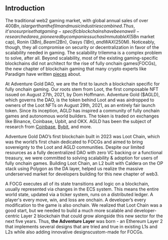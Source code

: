 ## Introduction

The traditional web2 gaming market, with global annual sales of over $400Bn, is larger than the film and music industries combined. Thus, it’s no surprise that gaming-specific blockchains have been a well-researched area, pioneered by companies such as ImmutableX ($5Bn market cap), Ronin ($3Bn), Beam ($2Bn), Oasys ($1Bn), and WAX ($250M). Noticeably, though, they all compromise on security or decentralization in favor of the scalability needed in gaming. The scalability trilemma is a complex problem to solve, after all. Beyond scalability, most of the existing gaming-specific blockchains did not architect for the rise of fully onchain games(FOCGs), the new chapter of blockchain gaming that many crypto experts like Paradigm have written [pieces](https://www.paradigm.xyz/2023/08/onchain-games) about.

At Adventure Gold DAO, we are the first to launch a blockchain specific for fully onchain gaming. Our roots stem from Loot, the first composable NFT issued on August 27th, 2021, by Dom Hoffmann. Adventure Gold ($AGLD), which governs the DAO, is the token behind Loot and was airdropped to owners of the Loot NFTs on August 29th, 2021, as an entirely fair launch token. Since its inception, AGLD has inspired a community of fully onchain games and autonomous world builders. The token is traded on exchanges like Binance, Coinbase, Upbit, and OKX. AGLD has been the subject of research from [Coinbase](https://www.coinbase.com/en-sg/learn/market-updates/around-the-block-issue-17), [Bybit](https://learn.bybit.com/altcoins/what-is-adventure-gold-agld-loot-nft-project/), and more.

Adventure Gold DAO’s first blockchain built in 2023 was Loot Chain, which was the world’s first chain dedicated to FOCGs and aimed to bring sovereignty to the Loot and AGLD communities. Despite our limited resources as a fully decentralized DAO with zero VC backing or a functional treasury, we were committed to solving scalability & adoption for users of fully onchain games. Building Loot Chain, an L2 built with Caldera on the OP stack using Polygon as the DA layer, helped us realize the massive underserved market for developers building for this new chapter of web3. 

A FOCG executes all of its state transitions and logic on a blockchain, usually represented via changes in the ECS system. This means the entire world state, updated via a ticker system, runs on a distributed ledger. A player's every move, win, and loss are onchain. A developer’s every modification to the game is also onchain. We realized that Loot Chain was a good start, but we needed to build a much more scalable and developer-centric Layer 2 blockchain that could grow alongside this new sector for the next five years. Thus, **the Adventure Layer** was born - an Ethereum Layer 2 that implements several designs that are tried and true in existing L1s and L2s while also adding innovative designscustom-made for FOCGs. 

